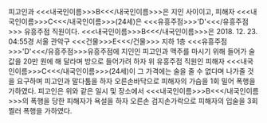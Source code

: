 피고인과 <<<내국인이름>>>B<<</내국인이름>>>은 지인 사이이고, 피해자 <<<내국인이름>>>C<<</내국인이름>>>(24세)은 <<<유흥주점>>>'D'<<</유흥주점>>> 유흥주점 직원이다.
<<<내국인이름>>>B<<</내국인이름>>>은 2018. 12. 23. 04:55경 서울 관악구 <<<건물>>>E<<</건물>>> 지하 1층 <<<유흥주점>>>'D'<<</유흥주점>>>유흥주점에 지인인 피고인과 맥주를 마시기 위해 들어가 술값을 20만 원에 해 달라며 방으로 들어가려 하자 위 유흥주점 직원인 피해자 <<<내국인이름>>>C<<</내국인이름>>>(24세)이 그 가격에는 술을 줄 수 없다며 나가줄 것을 요구하며 피고인과 말다툼을 하자 오른손바닥으로 피해자의 가슴을 1회 밀어 폭행을 가하였다.
피고인은 위와 같은 일시 및 장소에서 <<<내국인이름>>>B<<</내국인이름>>>의 폭행을 당한 피해자가 욕설을 하자 오른손 검지손가락으로 피해자의 입술을 3회 찔러 폭행을 가하였다.